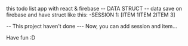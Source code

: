 this todo list app with react & firebase
-- DATA STRUCT --
 data save on firebase and have struct like this:
  -SESSION 1: [ITEM 1ITEM 2ITEM 3]
  
-- This project haven't done ---
Now, you can add session and item...

Have fun :D
